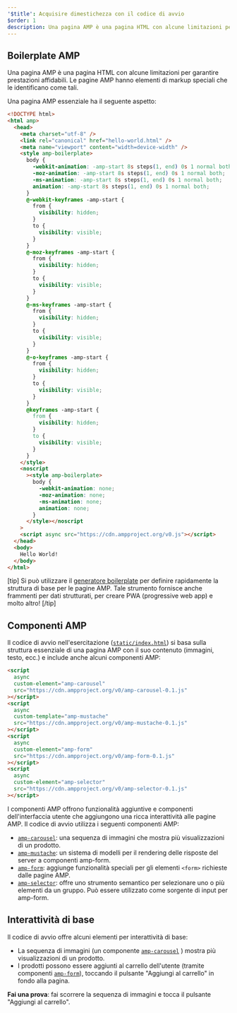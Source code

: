 ```yaml
---
'$title': Acquisire dimestichezza con il codice di avvio
$order: 1
description: Una pagina AMP è una pagina HTML con alcune limitazioni per garantire prestazioni affidabili. Le pagine AMP hanno elementi di markup speciali che le identificano come tali.
---
```


## Boilerplate AMP

Una pagina AMP è una pagina HTML con alcune limitazioni per garantire prestazioni affidabili. Le pagine AMP hanno elementi di markup speciali che le identificano come tali.

Una pagina AMP essenziale ha il seguente aspetto:

```html
<!DOCTYPE html>
<html amp>
  <head>
    <meta charset="utf-8" />
    <link rel="canonical" href="hello-world.html" />
    <meta name="viewport" content="width=device-width" />
    <style amp-boilerplate>
      body {
        -webkit-animation: -amp-start 8s steps(1, end) 0s 1 normal both;
        -moz-animation: -amp-start 8s steps(1, end) 0s 1 normal both;
        -ms-animation: -amp-start 8s steps(1, end) 0s 1 normal both;
        animation: -amp-start 8s steps(1, end) 0s 1 normal both;
      }
      @-webkit-keyframes -amp-start {
        from {
          visibility: hidden;
        }
        to {
          visibility: visible;
        }
      }
      @-moz-keyframes -amp-start {
        from {
          visibility: hidden;
        }
        to {
          visibility: visible;
        }
      }
      @-ms-keyframes -amp-start {
        from {
          visibility: hidden;
        }
        to {
          visibility: visible;
        }
      }
      @-o-keyframes -amp-start {
        from {
          visibility: hidden;
        }
        to {
          visibility: visible;
        }
      }
      @keyframes -amp-start {
        from {
          visibility: hidden;
        }
        to {
          visibility: visible;
        }
      }
    </style>
    <noscript
      ><style amp-boilerplate>
        body {
          -webkit-animation: none;
          -moz-animation: none;
          -ms-animation: none;
          animation: none;
        }
      </style></noscript
    >
    <script async src="https://cdn.ampproject.org/v0.js"></script>
  </head>
  <body>
    Hello World!
  </body>
</html>
```

[tip] Si può utilizzare il [generatore boilerplate](https://amp.dev/boilerplate) per definire rapidamente la struttura di base per le pagine AMP. Tale strumento fornisce anche frammenti per dati strutturati, per creare PWA (progressive web app) e molto altro! [/tip]

## Componenti AMP

Il codice di avvio nell'esercitazione ([`static/index.html`](https://github.com/googlecodelabs/advanced-interactivity-in-amp/blob/master/static/index.html)) si basa sulla struttura essenziale di una pagina AMP con il suo contenuto (immagini, testo, ecc.) e include anche alcuni componenti AMP:

```html
<script
  async
  custom-element="amp-carousel"
  src="https://cdn.ampproject.org/v0/amp-carousel-0.1.js"
></script>
<script
  async
  custom-template="amp-mustache"
  src="https://cdn.ampproject.org/v0/amp-mustache-0.1.js"
></script>
<script
  async
  custom-element="amp-form"
  src="https://cdn.ampproject.org/v0/amp-form-0.1.js"
></script>
<script
  async
  custom-element="amp-selector"
  src="https://cdn.ampproject.org/v0/amp-selector-0.1.js"
></script>
```

I componenti AMP offrono funzionalità aggiuntive e componenti dell'interfaccia utente che aggiungono una ricca interattività alle pagine AMP. Il codice di avvio utilizza i seguenti componenti AMP:

- [`amp-carousel`](../../../../documentation/components/reference/amp-carousel.md): una sequenza di immagini che mostra più visualizzazioni di un prodotto.
- [`amp-mustache`](../../../../documentation/components/reference/amp-mustache.md): un sistema di modelli per il rendering delle risposte del server a componenti amp-form.
- [`amp-form`](../../../../documentation/components/reference/amp-form.md): aggiunge funzionalità speciali per gli elementi `<form>` richieste dalle pagine AMP.
- [`amp-selector`](../../../../documentation/components/reference/amp-selector.md): offre uno strumento semantico per selezionare uno o più elementi da un gruppo. Può essere utilizzato come sorgente di input per amp-form.

## Interattività di base

Il codice di avvio offre alcuni elementi per interattività di base:

- La sequenza di immagini (un componente [`amp-carousel`](../../../../documentation/components/reference/amp-carousel.md) ) mostra più visualizzazioni di un prodotto.
- I prodotti possono essere aggiunti al carrello dell'utente (tramite componenti [`amp-form`](../../../../documentation/components/reference/amp-form.md)), toccando il pulsante "Aggiungi al carrello" in fondo alla pagina.

**Fai una prova**: fai scorrere la sequenza di immagini e tocca il pulsante "Aggiungi al carrello".
